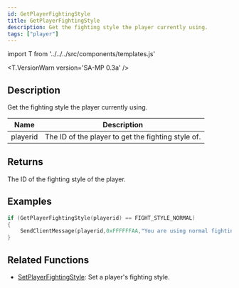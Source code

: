 ```yaml
---
id: GetPlayerFightingStyle
title: GetPlayerFightingStyle
description: Get the fighting style the player currently using.
tags: ["player"]
---
```


import T from '../../../src/components/templates.js'

<T.VersionWarn version='SA-MP 0.3a' />

## Description

Get the fighting style the player currently using.

| Name     | Description                                        |
| -------- | -------------------------------------------------- |
| playerid | The ID of the player to get the fighting style of. |

## Returns

The ID of the fighting style of the player.

## Examples

```c
if (GetPlayerFightingStyle(playerid) == FIGHT_STYLE_NORMAL)
{
    SendClientMessage(playerid,0xFFFFFFAA,"You are using normal fighting style!");
}
```

## Related Functions

- [SetPlayerFightingStyle](SetPlayerFightingStyle): Set a player's fighting style.
